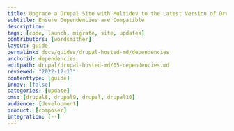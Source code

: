 ```yaml
---
title: Upgrade a Drupal Site with Multidev to the Latest Version of Drupal Using Multidev
subtitle: Ensure Dependencies are Compatible
description: 
tags: [code, launch, migrate, site, updates]
contributors: [wordsmither]
layout: guide
permalink: docs/guides/drupal-hosted-md/dependencies
anchorid: dependencies
editpath: drupal/drupal-hosted-md/05-dependencies.md
reviewed: "2022-12-13"
contenttype: [guide]
innav: [false]
categories: [update]
cms: [drupal8, drupal9, drupal, drupal10]
audience: [development]
product: [composer]
integration: [--]
---
```


<Partial file="drupal/dependencies-compatible.md" />
